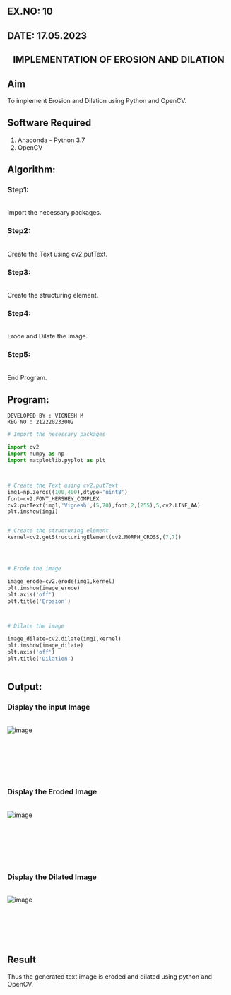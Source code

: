 ## EX.NO: 10 <br>
## DATE: 17.05.2023
## <p align="center">IMPLEMENTATION OF EROSION AND DILATION</p>

## Aim
To implement Erosion and Dilation using Python and OpenCV.
## Software Required
1. Anaconda - Python 3.7
2. OpenCV
## Algorithm:
### Step1:
<br>Import the necessary packages.


### Step2:
<br>Create the Text using cv2.putText.

### Step3:
<br>Create the structuring element.

### Step4:
<br>Erode and Dilate the image.

### Step5:
<br>End Program.

 
## Program:
```
DEVELOPED BY : VIGNESH M
REG NO : 212220233002
```

``` Python
# Import the necessary packages

import cv2
import numpy as np
import matplotlib.pyplot as plt



# Create the Text using cv2.putText
img1=np.zeros((100,400),dtype='uint8')
font=cv2.FONT_HERSHEY_COMPLEX
cv2.putText(img1,'Vignesh',(5,70),font,2,(255),5,cv2.LINE_AA)
plt.imshow(img1)


# Create the structuring element
kernel=cv2.getStructuringElement(cv2.MORPH_CROSS,(7,7))




# Erode the image

image_erode=cv2.erode(img1,kernel)
plt.imshow(image_erode)
plt.axis('off')
plt.title('Erosion')



# Dilate the image

image_dilate=cv2.dilate(img1,kernel)
plt.imshow(image_dilate)
plt.axis('off')
plt.title('Dilation')



```
## Output:

### Display the input Image
<br>![image](https://github.com/vignesh0011/Implementation-of-Erosion-and-Dilation/assets/53014593/1cad1e05-7a0c-4dab-8a83-1421e4873508)

<br>
<br>
<br>
<br>
<br>

### Display the Eroded Image
<br>![image](https://github.com/vignesh0011/Implementation-of-Erosion-and-Dilation/assets/53014593/dd185e84-f057-4d2f-a853-079ec479bc95)

<br>
<br>
<br>
<br>
<br>

### Display the Dilated Image
<br>![image](https://github.com/vignesh0011/Implementation-of-Erosion-and-Dilation/assets/53014593/9b5eeda8-b352-4552-bbd1-bd43d86230a5)
<br>
<br>
<br>
<br>
<br>
<br>

## Result
Thus the generated text image is eroded and dilated using python and OpenCV.
